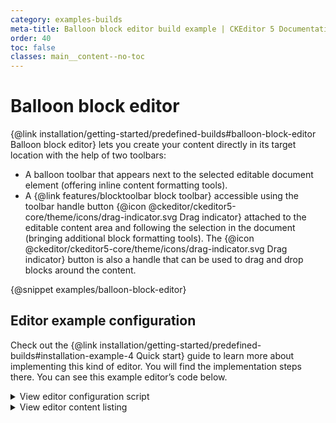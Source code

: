 ```yaml
---
category: examples-builds
meta-title: Balloon block editor build example | CKEditor 5 Documentation
order: 40
toc: false
classes: main__content--no-toc
---
```


# Balloon block editor

{@link installation/getting-started/predefined-builds#balloon-block-editor Balloon block editor} lets you create your content directly in its target location with the help of two toolbars:

* A balloon toolbar that appears next to the selected editable document element (offering inline content formatting tools).
* A {@link features/blocktoolbar block toolbar} accessible using the toolbar handle button {@icon @ckeditor/ckeditor5-core/theme/icons/drag-indicator.svg Drag indicator}  attached to the editable content area and following the selection in the document (bringing additional block formatting tools). The {@icon @ckeditor/ckeditor5-core/theme/icons/drag-indicator.svg Drag indicator} button is also a handle that can be used to drag and drop blocks around the content.

{@snippet examples/balloon-block-editor}

## Editor example configuration

Check out the {@link installation/getting-started/predefined-builds#installation-example-4 Quick start} guide to learn more about implementing this kind of editor. You will find the implementation steps there. You can see this example editor’s code below.

<details>
<summary>View editor configuration script</summary>

```js

import BalloonEditor from '@ckeditor/ckeditor5-build-balloon-block';

BalloonEditor
	.create( document.querySelector( '#snippet-balloon-block-editor' ), {
		cloudServices: {
			// All predefined builds include the Easy Image feature.
			// Provide correct configuration values to use it.
			tokenUrl: 'https://example.com/cs-token-endpoint',
			uploadUrl: 'https://your-organization-id.cke-cs.com/easyimage/upload/'
			// Read more about Easy Image - https://ckeditor.com/docs/ckeditor5/latest/features/images/image-upload/easy-image.html.
			// For other image upload methods see the guide - https://ckeditor.com/docs/ckeditor5/latest/features/images/image-upload/image-upload.html.
		}
	} )
	.then( editor => {
		window.editor = editor;
	} )
	.catch( err => {
		console.error( err );
	} );

```

</details>

<details>
<summary>View editor content listing</summary>

```html
<div id="snippet-balloon-block-editor">
	Editor content is inserted here.
</div>

<style>
	/* Restrict the width of the editor to isolate it from the content of the guide. */
	#snippet-balloon-block-editor {
		margin-left: 5%;
		margin-right: 5%;
	}
</style>

```

</details>

